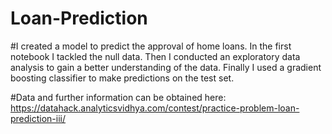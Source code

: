 # Loan-Prediction

#I created a model to predict the approval of home loans. In the first notebook I tackled the null data. Then I conducted an exploratory data analysis to gain a better understanding of the data. Finally I used a gradient boosting classifier to make predictions on the test set.

#Data and further information can be obtained here: https://datahack.analyticsvidhya.com/contest/practice-problem-loan-prediction-iii/
